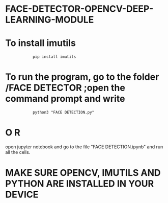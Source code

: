 # FACE-DETECTOR-OPENCV-DEEP-LEARNING-MODULE

# To install imutils
                pip install imutils

# To run the program, go to the folder /FACE DETECTOR ;open the command prompt and write
                python3 "FACE DETECTION.py"

#        O R

open jupyter notebook and go to the file "FACE DETECTION.ipynb" and run all the cells.

# MAKE SURE OPENCV, IMUTILS AND PYTHON ARE INSTALLED IN YOUR DEVICE
